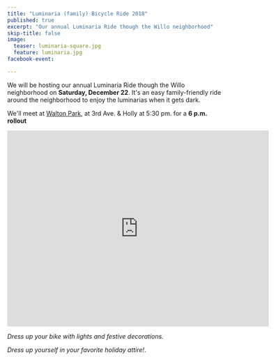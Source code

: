 ```yaml
---
title: "Luminaria (family) Bicycle Ride 2018"
published: true
excerpt: "Our annual Luminaria Ride though the Willo neighborhood"
skip-title: false
image:
  teaser: luminaria-square.jpg
  feature: luminaria.jpg
facebook-event: 

---
```


We will be hosting our annual Luminaria Ride though the Willo neighborhood on **Saturday, December 22**.
It's an easy family-friendly ride around the neighborhood to enjoy the luminarias when it gets dark.

We'll meet at [Walton Park](https://goo.gl/maps/H2fsV4sbJQt), at 3rd Ave. & Holly at 5:30 pm. for a **6 p.m. rollout**

<iframe
src="https://www.google.com/maps/embed?pb=!1m18!1m12!1m3!1d3328.1823110358373!2d-112.08044658418035!3d33.47060395560208!2m3!1f0!2f0!3f0!3m2!1i1024!2i768!4f13.1!3m3!1m2!1s0x872b124411fb02c1%3A0x73aa262fba4fd414!2sWest+Holly+Street+%26+3rd+Avenue%2C+Phoenix%2C+AZ+85003!5e0!3m2!1sen!2sus!4v1542907933660"
width="600" height="450" frameborder="0" style="border:0"
allowfullscreen></iframe>

_Dress up your bike with lights and festive decorations._

_Dress up yourself in your favorite holiday attire!_.
